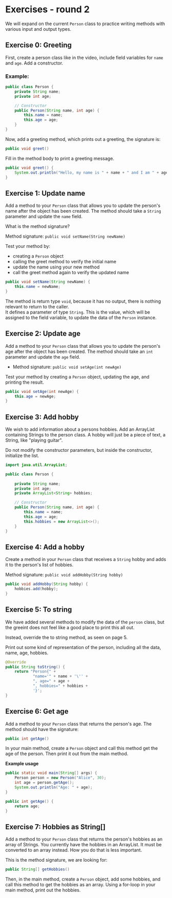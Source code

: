 # Exercises - round 2

We will expand on the current `Person` class to practice writing methods with various input and output types.

## Exercise 0: Greeting


First, create a person class like in the video, include field variables for `name` and `age`. Add a constructor.
### Example:

```java
public class Person {
	private String name;
	private int age;

	// Constructor
	public Person(String name, int age) {
		this.name = name;
		this.age = age;
	}
}
```

Now, add a greeting method, which prints out a greeting, the signature is:

```java
public void greet()
```

Fill in the method body to print a greeting message.

<hint title="Solution">

```java
public void greet() {
	System.out.println("Hello, my name is " + name + " and I am " + age + " years old.");
}
```

</hint>



## Exercise 1: Update name

Add a method to your `Person` class that allows you to update the person's name after the object has been created. The method should take a `String` parameter and update the `name` field.

What is the method signature?

<hint title="Hint">

Method signature: `public void setName(String newName)`

</hint>

Test your method by: 
- creating a `Person` object
- calling the greet method to verify the initial name
- update the name using your new method
- call the greet method again to verify the updated name

<hint title="Solution">

```java
public void setName(String newName) {
	this.name = newName;
}
```

The method is return type `void`, because it has no output, there is nothing relevant to return to the caller.\
It defines a parameter of type `String`. This is the value, which will be assigned to the field variable, to update the data of the `Person` instance.

</hint>




## Exercise 2: Update age

Add a method to your `Person` class that allows you to update the person's age after the object has been created. The method should take an `int` parameter and update the `age` field.

- Method signature: `public void setAge(int newAge)`

Test your method by creating a `Person` object, updating the age, and printing the result.

<hint title="Solution">

```java
public void setAge(int newAge) {
    this.age = newAge;
}
```

</hint>



## Exercise 3: Add hobby

We wish to add information about a persons hobbies. Add an ArrayList containing Strings to the person class. A hobby will just be a piece of text, a String, like "playing guitar".

Do not modify the constructor parameters, but inside the constructor, initialize the list.

<hint title="Solution">

```java
import java.util.ArrayList;

public class Person {
   
    private String name;
    private int age;
    private ArrayList<String> hobbies;

    // Constructor
    public Person(String name, int age) {
        this.name = name;
        this.age = age;
        this.hobbies = new ArrayList<>();
    }
}
```

</hint>

## Exercise 4: Add a hobby

Create a method in your `Person` class that receives a `String` hobby and adds it to the person's list of hobbies.

<hint title="Hint">

Method signature: `public void addHobby(String hobby)`

</hint>


<hint title="Solution">

```java
public void addHobby(String hobby) {
    hobbies.add(hobby);
}
```

</hint>

## Exercise 5: To string

We have added several methods to modify the data of the `person` class, but the greeint does not feel like a good place to print this all out.

Instead, override the to string method, as seen on page 5.

Print out some kind of representation of the person, including all the data, name, age, hobbies.

<hint title="Solution">

```java
@Override
public String toString() {
    return "Person{" +
            "name='" + name + '\'' +
            ", age=" + age +
            ", hobbies=" + hobbies +
            '}';
}
```

</hint>

## Exercise 6: Get age

Add a method to your `Person` class that returns the person's age. The method should have the signature:

<hint title="Hint - method signature">

```java
public int getAge()
```

</hint>

In your main method, create a `Person` object and call this method get the age of the person. Then print it out from the main method.

**Example usage**

```java
public static void main(String[] args) {
    Person person = new Person("Alice", 30);
    int age = person.getAge();
    System.out.println("Age: " + age);
}
```

<hint title="Solution">

```java
public int getAge() {
    return age;
}
```

</hint>

## Exercise 7: Hobbies as String[]

Add a method to your `Person` class that returns the person's hobbies as an array of Strings. You currently have the hobbies in an ArrayList. It must be converted to an array instead. How you do that is less important.

This is the method signature, we are looking for:

```java
public String[] getHobbies()
```

Then, in the main method, create a `Person` object, add some hobbies, and call this method to get the hobbies as an array. Using a for-loop in your main method, print out the hobbies.